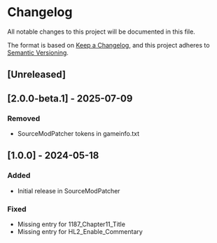 # Changelog

All notable changes to this project will be documented in this file.

The format is based on [Keep a Changelog](https://keepachangelog.com/en/1.1.0/),
and this project adheres to [Semantic Versioning](https://semver.org/spec/v2.0.0.html).

## [Unreleased]

## [2.0.0-beta.1] - 2025-07-09

### Removed

- SourceModPatcher tokens in gameinfo.txt

## [1.0.0] - 2024-05-18

### Added

- Initial release in SourceModPatcher

### Fixed

- Missing entry for 1187_Chapter11_Title
- Missing entry for HL2_Enable_Commentary
